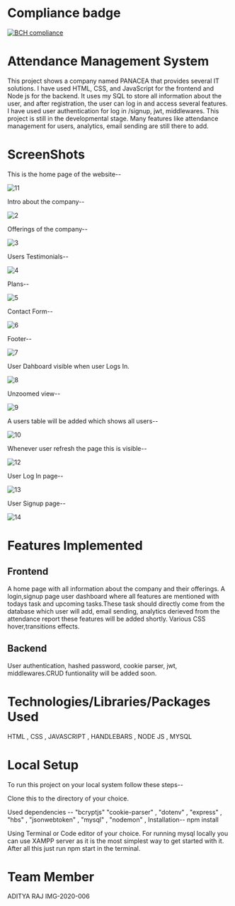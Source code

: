 # Compliance badge

[![BCH compliance](https://bettercodehub.com/edge/badge/UNA-ONE/Webkriti?branch=master)](https://bettercodehub.com/)


# Attendance Management System


This project shows a company named PANACEA that provides several IT solutions. I have used HTML, CSS, and JavaScript for the frontend and Node js for the backend. It uses my SQL to store all information about the user, and after registration, the user can log in and access several features. I have used user authentication for log in /signup, jwt, middlewares. 
This project is still in the developmental stage. Many features like attendance management for users, analytics, email sending are still there to add.

# ScreenShots

This is the home page of the website--

![11](https://user-images.githubusercontent.com/84275888/125099421-9d8ffa00-e0f5-11eb-8a1e-d145106a945d.JPG)

Intro about the company--

![2](https://user-images.githubusercontent.com/84275888/125099737-f8295600-e0f5-11eb-8710-ed4d454327dc.JPG)

Offerings of the company--

![3](https://user-images.githubusercontent.com/84275888/125099918-2dce3f00-e0f6-11eb-86f8-2bfb76ad054c.JPG)

Users Testimonials--

![4](https://user-images.githubusercontent.com/84275888/125099953-36bf1080-e0f6-11eb-90d3-f4be18dec47b.JPG)

Plans--

![5](https://user-images.githubusercontent.com/84275888/125099982-3d4d8800-e0f6-11eb-921f-181b05bd72a5.JPG)

Contact Form--

![6](https://user-images.githubusercontent.com/84275888/125100034-4a6a7700-e0f6-11eb-8451-d2af23df6434.JPG)

Footer--

![7](https://user-images.githubusercontent.com/84275888/125100073-548c7580-e0f6-11eb-8fb0-44f64ba22b73.JPG)

User Dahboard visible when user Logs In.

![8](https://user-images.githubusercontent.com/84275888/125100084-56563900-e0f6-11eb-86b4-d1b3b494f374.JPG)

Unzoomed view--

![9](https://user-images.githubusercontent.com/84275888/125100097-5a825680-e0f6-11eb-9800-577d37ba78ba.JPG)

A users table will be added which shows all users--

![10](https://user-images.githubusercontent.com/84275888/125100105-5c4c1a00-e0f6-11eb-9dd0-0b028b039001.JPG)

Whenever user refresh the page this is visible--

![12](https://user-images.githubusercontent.com/84275888/125100151-6706af00-e0f6-11eb-93b7-e2663816ea4c.JPG)

User Log In page--

![13](https://user-images.githubusercontent.com/84275888/125100166-6bcb6300-e0f6-11eb-8049-2c3513a95191.JPG)

User Signup page--

![14](https://user-images.githubusercontent.com/84275888/125100171-6cfc9000-e0f6-11eb-8ecb-719e994c9195.JPG)

# Features Implemented

## Frontend

 A home page with all information about the company and their offerings. 
 A login,signup page user dashboard where all features are mentioned with todays task and upcoming tasks.These task should directly come from the database which user will add, email sending, analytics derieved from the attendance report these features will be added shortly.
Various CSS hover,transitions effects.

## Backend
User authentication, hashed password, cookie parser, jwt, middlewares.CRUD funtionality will be added soon.

# Technologies/Libraries/Packages Used
HTML
, CSS 
, JAVASCRIPT
, HANDLEBARS
, NODE JS
, MYSQL


# Local Setup

To run this project on your local system follow these steps--

Clone this to the directory of your choice.

Used dependencies --
"bcryptjs"
    "cookie-parser"
   ,  "dotenv"
   , "express"
   ,  "hbs"
   ,  "jsonwebtoken"
   ,  "mysql"
   ,  "nodemon"
   ,  Installation-- npm install
   
Using Terminal or Code editor of your choice.
For running mysql locally you can use XAMPP server as it is the most simplest way to get started with it.
After all this just run npm start in the terminal.

# Team Member

ADITYA RAJ 
IMG-2020-006
